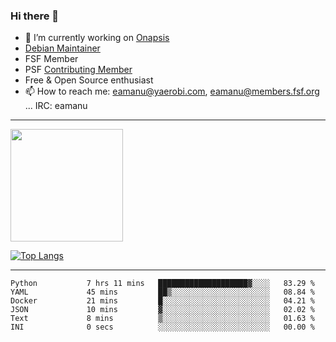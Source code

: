 ### Hi there 👋


- 🔭 I’m currently working on [Onapsis](http://onapsis.com)
- [Debian Maintainer](https://qa.debian.org/developer.php?login=eamanu%40yaerobi.com)
- FSF Member
- PSF [Contributing Member](https://www.python.org/psf/membership/#what-membership-classes-are-there)
- Free & Open Source enthusiast 
- 📫 How to reach me: eamanu@yaerobi.com, eamanu@members.fsf.org ... IRC: eamanu

---

<img height="180em" src="https://github-readme-stats.vercel.app/api?theme=dark&username=eamanu&show_icons=true&hide_border=true&&count_private=true&include_all_commits=true" />

[![Top Langs](https://github-readme-stats.vercel.app/api/top-langs/?theme=dark&username=eamanu&layout=compact)](https://github.com/anuraghazra/github-readme-stats)

---

<!--START_SECTION:waka-->

```text
Python           7 hrs 11 mins   ████████████████████▓░░░░   83.29 %
YAML             45 mins         ██▒░░░░░░░░░░░░░░░░░░░░░░   08.84 %
Docker           21 mins         █░░░░░░░░░░░░░░░░░░░░░░░░   04.21 %
JSON             10 mins         ▓░░░░░░░░░░░░░░░░░░░░░░░░   02.02 %
Text             8 mins          ▒░░░░░░░░░░░░░░░░░░░░░░░░   01.63 %
INI              0 secs          ░░░░░░░░░░░░░░░░░░░░░░░░░   00.00 %
```

<!--END_SECTION:waka-->
